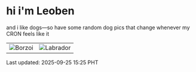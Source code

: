 # hi i'm Leoben

and i like dogs—so have some random dog pics that change whenever my CRON feels like it

|  |  |
|--------|----------|
| ![Borzoi](https://random-dog-vercel.vercel.app/api/random-borzoi?v=1758785151) | ![Labrador](https://random-dog-vercel.vercel.app/api/random-labrador?v=1758785151) |

Last updated: 2025-09-25 15:25 PHT
